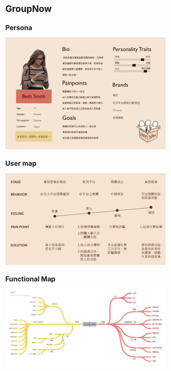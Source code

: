 # GroupNow

## Persona
![](S__12689412.jpg)

## User map
![](UXMAP.jpg)

## Functional Map
![](Group_now.png)
